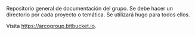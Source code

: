 Repositorio general de documentación del grupo. Se debe hacer un directorio por cada proyecto o temática. Se utilizará hugo para todos ellos.

Visita https://arcogroup.bitbucket.io.
